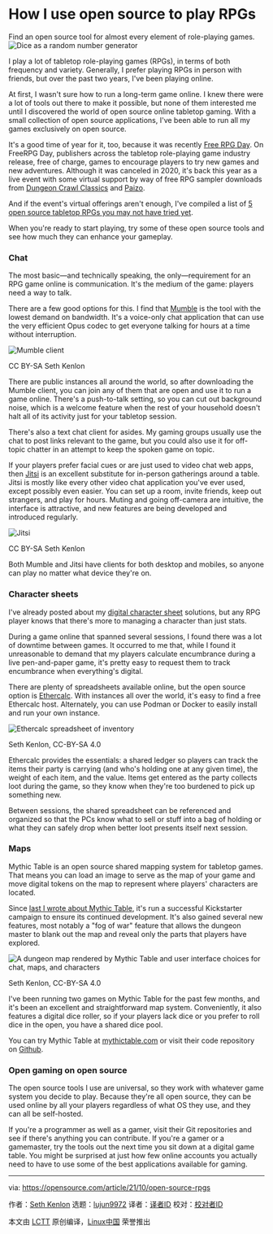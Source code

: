 [#]: subject: "How I use open source to play RPGs"
[#]: via: "https://opensource.com/article/21/10/open-source-rpgs"
[#]: author: "Seth Kenlon https://opensource.com/users/seth"
[#]: collector: "lujun9972"
[#]: translator: "perfiffer"
[#]: reviewer: " "
[#]: publisher: " "
[#]: url: " "

How I use open source to play RPGs
======
Find an open source tool for almost every element of role-playing games.
![Dice as a random number generator][1]

I play a lot of tabletop role-playing games (RPGs), in terms of both frequency and variety. Generally, I prefer playing RPGs in person with friends, but over the past two years, I've been playing online.

At first, I wasn't sure how to run a long-term game online. I knew there were a lot of tools out there to make it possible, but none of them interested me until I discovered the world of open source online tabletop gaming. With a small collection of open source applications, I've been able to run all my games exclusively on open source.

It's a good time of year for it, too, because it was recently [Free RPG Day][2]. On FreeRPG Day, publishers across the tabletop role-playing game industry release, free of charge, games to encourage players to try new games and new adventures. Although it was canceled in 2020, it's back this year as a live event with some virtual support by way of free RPG sampler downloads from [Dungeon Crawl Classics][3] and [Paizo][4].

And if the event's virtual offerings aren't enough, I've compiled a list of [5 open source tabletop RPGs you may not have tried yet][5].

When you're ready to start playing, try some of these open source tools and see how much they can enhance your gameplay.

### Chat

The most basic—and technically speaking, the only—requirement for an RPG game online is communication. It's the medium of the game: players need a way to talk.

There are a few good options for this. I find that [Mumble][6] is the tool with the lowest demand on bandwidth. It's a voice-only chat application that can use the very efficient Opus codec to get everyone talking for hours at a time without interruption.

![Mumble client][7]

CC BY-SA Seth Kenlon

There are public instances all around the world, so after downloading the Mumble client, you can join any of them that are open and use it to run a game online. There's a push-to-talk setting, so you can cut out background noise, which is a welcome feature when the rest of your household doesn't halt all of its activity just for your tabletop session.

There's also a text chat client for asides. My gaming groups usually use the chat to post links relevant to the game, but you could also use it for off-topic chatter in an attempt to keep the spoken game on topic.

If your players prefer facial cues or are just used to video chat web apps, then [Jitsi][8] is an excellent substitute for in-person gatherings around a table. Jitsi is mostly like every other video chat application you've ever used, except possibly even easier. You can set up a room, invite friends, keep out strangers, and play for hours. Muting and going off-camera are intuitive, the interface is attractive, and new features are being developed and introduced regularly.

![Jitsi][9]

CC BY-SA Seth Kenlon

Both Mumble and Jitsi have clients for both desktop and mobiles, so anyone can play no matter what device they're on.

### Character sheets

I've already posted about my [digital character sheet][10] solutions, but any RPG player knows that there's more to managing a character than just stats.

During a game online that spanned several sessions, I found there was a lot of downtime between games. It occurred to me that, while I found it unreasonable to demand that my players calculate encumbrance during a live pen-and-paper game, it's pretty easy to request them to track encumbrance when everything's digital.

There are plenty of spreadsheets available online, but the open source option is [Ethercalc][11]. With instances all over the world, it's easy to find a free Ethercalc host. Alternately, you can use Podman or Docker to easily install and run your own instance.

![Ethercalc spreadsheet of inventory][12]

Seth Kenlon, CC-BY-SA 4.0

Ethercalc provides the essentials: a shared ledger so players can track the items their party is carrying (and who's holding one at any given time), the weight of each item, and the value. Items get entered as the party collects loot during the game, so they know when they're too burdened to pick up something new.

Between sessions, the shared spreadsheet can be referenced and organized so that the PCs know what to sell or stuff into a bag of holding or what they can safely drop when better loot presents itself next session.

### Maps

Mythic Table is an open source shared mapping system for tabletop games. That means you can load an image to serve as the map of your game and move digital tokens on the map to represent where players' characters are located.

Since [last I wrote about Mythic Table][13], it's run a successful Kickstarter campaign to ensure its continued development. It's also gained several new features, most notably a "fog of war" feature that allows the dungeon master to blank out the map and reveal only the parts that players have explored.

![A dungeon map rendered by Mythic Table and user interface choices for chat, maps, and characters][14]

Seth Kenlon, CC-BY-SA 4.0

I've been running two games on Mythic Table for the past few months, and it's been an excellent and straightforward map system. Conveniently, it also features a digital dice roller, so if your players lack dice or you prefer to roll dice in the open, you have a shared dice pool.

You can try Mythic Table at [mythictable.com][15] or visit their code repository on [Github][16].

### Open gaming on open source

The open source tools I use are universal, so they work with whatever game system you decide to play. Because they're all open source, they can be used online by all your players regardless of what OS they use, and they can all be self-hosted.

If you're a programmer as well as a gamer, visit their Git repositories and see if there's anything you can contribute. If you're a gamer or a gamemaster, try the tools out the next time you sit down at a digital game table. You might be surprised at just how few online accounts you actually need to have to use some of the best applications available for gaming.

--------------------------------------------------------------------------------

via: https://opensource.com/article/21/10/open-source-rpgs

作者：[Seth Kenlon][a]
选题：[lujun9972][b]
译者：[译者ID](https://github.com/译者ID)
校对：[校对者ID](https://github.com/校对者ID)

本文由 [LCTT](https://github.com/LCTT/TranslateProject) 原创编译，[Linux中国](https://linux.cn/) 荣誉推出

[a]: https://opensource.com/users/seth
[b]: https://github.com/lujun9972
[1]: https://opensource.com/sites/default/files/styles/image-full-size/public/lead-images/header_dice.png?itok=dOMrHopO (Dice as a random number generator)
[2]: https://www.freerpgday.com/
[3]: https://goodman-games.com/blog/2021/10/06/pdf-previews-of-our-free-rpg-day-releases/
[4]: https://paizo.com/community/blog/v5748dyo6shte
[5]: https://opensource.com/article/21/10/rpg-tabletop-games
[6]: http://mumble.info/
[7]: https://opensource.com/sites/default/files/mumble-client.png (Mumble client)
[8]: https://jitsi.org/
[9]: https://opensource.com/sites/default/files/jitsi-client.jpg (Jitsi)
[10]: https://opensource.com/article/21/10/3-ways-manage-your-character-sheets-open-source
[11]: http://ethercalc.net/
[12]: https://opensource.com/sites/default/files/uploads/ethercalc.jpeg (Ethercalc)
[13]: https://opensource.com/article/20/11/open-source-battle-maps
[14]: https://opensource.com/sites/default/files/uploads/mythic.jpeg (Mythic Table)
[15]: http://mythictable.com/
[16]: https://gitlab.com/mythicteam/mythictable

